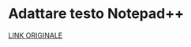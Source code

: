 # Adattare testo Notepad++

[LINK ORIGINALE](https://chatgpt.com/c/68a2dd0f-0578-8321-ad3f-88e45717bdc4)
